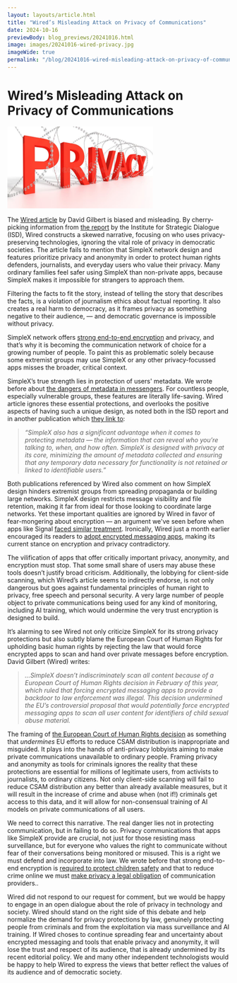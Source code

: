 ```yaml
---
layout: layouts/article.html
title: "Wired’s Misleading Attack on Privacy of Communications"
date: 2024-10-16
previewBody: blog_previews/20241016.html
image: images/20241016-wired-privacy.jpg
imageWide: true
permalink: "/blog/20241016-wired-misleading-attack-on-privacy-of-communications.html"
---
```


# Wired’s Misleading Attack on Privacy of Communications

<img src="./images/20241016-wired-privacy.jpg" width="330" class="float-to-right">

The [Wired article](https://www.wired.com/story/neo-nazis-flee-telegram-encrypted-app-simplex/) by David Gilbert is biased and misleading. By cherry-picking information from [the report](https://www.isdglobal.org/digital_dispatches/neo-nazi-accelerationists-seek-new-digital-refuge-amid-looming-telegram-crackdown/) by the Institute for Strategic Dialogue (ISD), Wired constructs a skewed narrative, focusing on who uses privacy-preserving technologies, ignoring the vital role of privacy in democratic societies. The article fails to mention that SimpleX network design and features prioritize privacy and anonymity in order to protect human rights defenders, journalists, and everyday users who value their privacy. Many ordinary families feel safer using SimpleX than non-private apps, because SimpleX makes it impossible for strangers to approach them.

Filtering the facts to fit the story, instead of telling the story that describes the facts, is a violation of journalism ethics about factual reporting. It also creates a real harm to democracy, as it frames privacy as something negative to their audience, &mdash; and democratic governance is impossible without privacy.

SimpleX network offers [strong end-to-end encryption](./20240314-simplex-chat-v5-6-quantum-resistance-signal-double-ratchet-algorithm.md#how-secure-is-end-to-end-encryption-in-different-messengers) and privacy, and that’s why it is becoming the communication network of choice for a growing number of people. To paint this as problematic solely because some extremist groups may use SimpleX or any other privacy-focussed apps misses the broader, critical context.

SimpleX’s true strength lies in protection of users' metadata. We wrote before about [the dangers of metadata in messengers](./20240416-dangers-of-metadata-in-messengers.md). For countless people, especially vulnerable groups, these features are literally life-saving. Wired article ignores these essential protections, and overlooks the positive aspects of having such a unique design, as noted both in the ISD report and in another publication which [they link to](https://www.maargentino.com/is-telegrams-privacy-shift-driving-extremists-toward-simplex/):

> *“SimpleX also has a significant advantage when it comes to protecting metadata &mdash; the information that can reveal who you’re talking to, when, and how often. SimpleX is designed with privacy at its core, minimizing the amount of metadata collected and ensuring that any temporary data necessary for functionality is not retained or linked to identifiable users.”*

Both publications referenced by Wired also comment on how SimpleX design hinders extremist groups from spreading propaganda or building large networks. SimpleX design restricts message visibility and file retention, making it far from ideal for those looking to coordinate large networks. Yet these important qualities are ignored by Wired in favor of fear-mongering about encryption &mdash; an argument we've seen before when apps like Signal [faced similar treatment](https://foreignpolicy.com/2021/03/13/telegram-signal-apps-right-wing-extremism-islamic-state-terrorism-violence-europol-encrypted/). Ironically, Wired just a month earlier encouraged its readers to [adopt encrypted messaging apps](https://www.wired.com/story/gadget-lab-podcast-657/), making its current stance on encryption and privacy contradictory.

The vilification of apps that offer critically important privacy, anonymity, and encryption must stop. That some small share of users may abuse these tools doesn’t justify broad criticism. Additionally, the lobbying for client-side scanning, which Wired’s article seems to indirectly endorse, is not only dangerous but goes against fundamental principles of human right to privacy, free speech and personal security. A very large number of people object to private communications being used for any kind of monitoring, including AI training, which would undermine the very trust encryption is designed to build.

It’s alarming to see Wired not only criticize SimpleX for its strong privacy protections but also subtly blame the European Court of Human Rights for upholding basic human rights by rejecting the law that would force encrypted apps to scan and hand over private messages before encryption. David Gilbert (Wired) writes:

> *…SimpleX doesn’t indiscriminately scan all content because of a European Court of Human Rights decision in February of this year, which ruled that forcing encrypted messaging apps to provide a backdoor to law enforcement was illegal. This decision undermined the EU’s controversial proposal that would potentially force encrypted messaging apps to scan all user content for identifiers of child sexual abuse material.*

The framing of [the European Court of Human Rights decision](https://www.theregister.com/2024/02/15/echr_backdoor_encryption/) as something that *undermines* EU efforts to reduce CSAM distribution is inappropriate and misguided. It plays into the hands of anti-privacy lobbyists aiming to make private communications unavailable to ordinary people. Framing privacy and anonymity as tools for criminals ignores the reality that these protections are essential for millions of legitimate users, from activists to journalists, to ordinary citizens. Not only client-side scanning will fail to reduce CSAM distribution any better than already available measures, but it will result in the increase of crime and abuse when (not if!) criminals get access to this data, and it will allow for non-consensual training of AI models on private communications of all users.

We need to correct this narrative. The real danger lies not in protecting communication, but in failing to do so. Privacy communications that apps like SimpleX provide are crucial, not just for those resisting mass surveillance, but for everyone who values the right to communicate without fear of their conversations being monitored or misused. This is a right we must defend and incorporate into law. We wrote before that strong end-to-end encryption is [required to protect children safety](./20240601-protecting-children-safety-requires-e2e-encryption.md) and that to reduce crime online we must [make privacy a legal obligation](./20240704-future-of-privacy-enforcing-privacy-standards.md) of communication providers..

Wired did not respond to our request for comment, but we would be happy to engage in an open dialogue about the role of privacy in technology and society. Wired should stand on the right side of this debate and help normalize the demand for privacy protections by law, genuinely protecting people from criminals and from the exploitation via mass surveillance and AI training. If Wired choses to continue spreading fear and uncertainty about encrypted messaging and tools that enable privacy and anonymity, it will lose the trust and respect of its audience, that is already undermined by its recent editorial policy. We and many other independent technologists would be happy to help Wired to express the views that better reflect the values of its audience and of democratic society.
